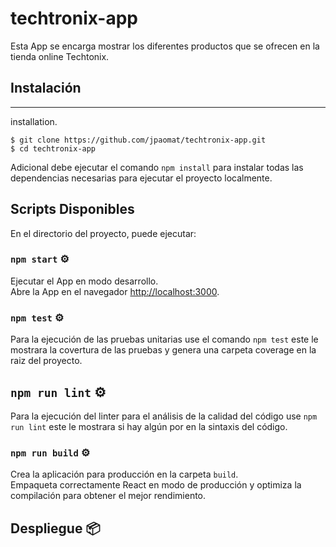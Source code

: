 # techtronix-app
Esta App se encarga mostrar los diferentes productos que se ofrecen en la tienda online Techtonix.

## Instalación
***
installation.
```
$ git clone https://github.com/jpaomat/techtronix-app.git
$ cd techtronix-app
```
Adicional debe ejecutar el comando `npm install` para instalar todas las dependencias necesarias para ejecutar el proyecto localmente.
## Scripts Disponibles

En el directorio del proyecto, puede ejecutar:

### `npm start` ⚙️

Ejecutar el App en modo desarrollo.<br />
Abre la App en el navegador [http://localhost:3000](http://localhost:3000).

### `npm test` ⚙️

Para la ejecución de las pruebas unitarias use el comando `npm test` este le mostrara la covertura de las pruebas y genera una carpeta coverage en la raiz del proyecto.

## `npm run lint` ⚙️

Para la ejecución del linter para el análisis de la calidad del código use `npm run lint` este le mostrara si hay algún por en la sintaxis del código.

### `npm run build` ⚙️

Crea la aplicación para producción en la carpeta `build`.<br />
Empaqueta correctamente React en modo de producción y optimiza la compilación para obtener el mejor rendimiento.

## Despliegue 📦
